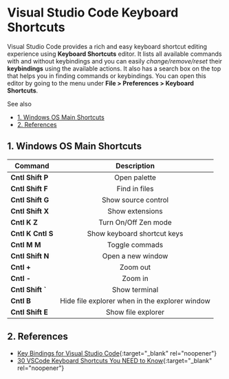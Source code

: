 # Visual Studio Code Keyboard Shortcuts <!-- omit from toc -->

Visual Studio Code provides a rich and easy keyboard shortcut editing experience
using **Keyboard Shortcuts** editor.  It lists all available commands with and
without keybindings and you can easily *change/remove/reset* their **keybindings**
using the available actions.  It also has a search box on the top that helps you
in finding commands or keybindings.  You can open this editor by going to the
menu under **File > Preferences > Keyboard Shortcuts**.

See also 



- [1. Windows OS Main Shortcuts](#1-windows-os-main-shortcuts)
- [2. References](#2-references)

## 1. Windows OS Main Shortcuts

| **Command**                      | **Description**   |
| ---------------------------------|:-----------------:|
| **Cntl** **Shift** **P** | Open palette |
| **Cntl** **Shift** **F** | Find in files |
| **Cntl** **Shift** **G** | Show source control |
| **Cntl** **Shift** **X** | Show extensions |
| **Cntl** **K** **Z** | Turn On/Off Zen mode |
| **Cntl** **K** **Cntl** **S** | Show keyboard shortcut keys |
| **Cntl** **M** **M**| Toggle commads |
| **Cntl** **Shift** **N** | Open a new window |
| **Cntl** **+**| Zoom out|
| **Cntl** **-**| Zoom in|
| **Cntl** ****Shift** **`****| Show terminal|
| **Cntl** **B**| Hide file explorer when in the explorer window|
| **Cntl** **Shift** **E**| Show file explorer|





## 2. References

- [Key Bindings for Visual Studio Code](https://code.visualstudio.com/docs/getstarted/keybindings#_keyboard-shortcuts-reference){:target="_blank" rel="noopener"}
- [30 VSCode Keyboard Shortcuts You NEED to Know](https://www.youtube.com/watch?v=dI34jrEtmB0&t=2s){:target="_blank" rel="noopener"}
